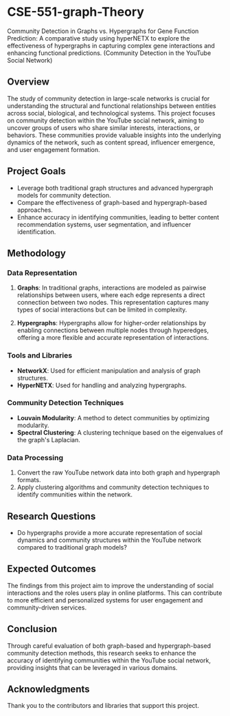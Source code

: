 # CSE-551-graph-Theory
Community Detection in Graphs vs. Hypergraphs for Gene Function Prediction: A comparative study using hyperNETX to explore the effectiveness of hypergraphs in capturing complex gene interactions and enhancing functional predictions. (Community Detection in the YouTube Social Network)

## Overview

The study of community detection in large-scale networks is crucial for understanding the structural and functional relationships between entities across social, biological, and technological systems. This project focuses on community detection within the YouTube social network, aiming to uncover groups of users who share similar interests, interactions, or behaviors. These communities provide valuable insights into the underlying dynamics of the network, such as content spread, influencer emergence, and user engagement formation.

## Project Goals

- Leverage both traditional graph structures and advanced hypergraph models for community detection.
- Compare the effectiveness of graph-based and hypergraph-based approaches.
- Enhance accuracy in identifying communities, leading to better content recommendation systems, user segmentation, and influencer identification.

## Methodology

### Data Representation

1. **Graphs**: In traditional graphs, interactions are modeled as pairwise relationships between users, where each edge represents a direct connection between two nodes. This representation captures many types of social interactions but can be limited in complexity.

2. **Hypergraphs**: Hypergraphs allow for higher-order relationships by enabling connections between multiple nodes through hyperedges, offering a more flexible and accurate representation of interactions.

### Tools and Libraries

- **NetworkX**: Used for efficient manipulation and analysis of graph structures.
- **HyperNETX**: Used for handling and analyzing hypergraphs.

### Community Detection Techniques

- **Louvain Modularity**: A method to detect communities by optimizing modularity.
- **Spectral Clustering**: A clustering technique based on the eigenvalues of the graph's Laplacian.

### Data Processing

1. Convert the raw YouTube network data into both graph and hypergraph formats.
2. Apply clustering algorithms and community detection techniques to identify communities within the network.

## Research Questions

- Do hypergraphs provide a more accurate representation of social dynamics and community structures within the YouTube network compared to traditional graph models?

## Expected Outcomes

The findings from this project aim to improve the understanding of social interactions and the roles users play in online platforms. This can contribute to more efficient and personalized systems for user engagement and community-driven services.

## Conclusion

Through careful evaluation of both graph-based and hypergraph-based community detection methods, this research seeks to enhance the accuracy of identifying communities within the YouTube social network, providing insights that can be leveraged in various domains.

## Acknowledgments

Thank you to the contributors and libraries that support this project.
